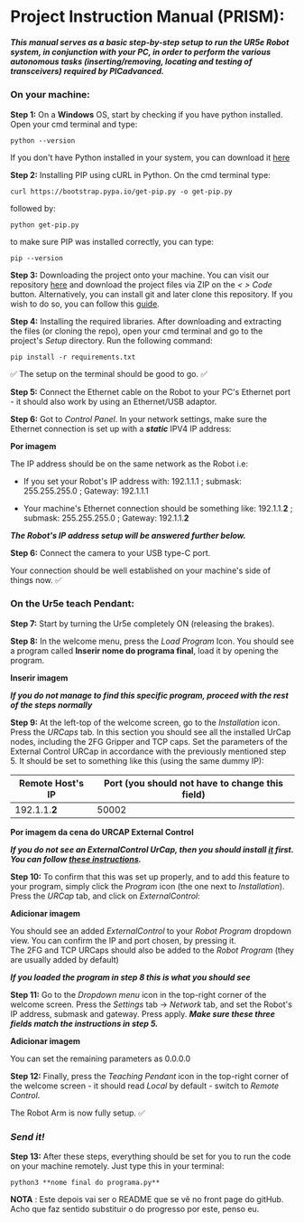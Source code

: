 # Project Instruction Manual (PRISM):

##### This manual serves as a basic step-by-step setup to run the UR5e Robot system, in conjunction with your PC, in order to perform the various autonomous tasks (inserting/removing, locating and testing of transceivers) required by PICadvanced.

### On your machine:  

**Step 1:** On a **Windows** OS, start by checking if you have python installed. Open your cmd terminal and type:

`python --version`

If you don't have Python installed in your system, you can download it [here](https://www.python.org/)

**Step 2:** Installing PIP using cURL in Python. On the cmd terminal type:

`curl https://bootstrap.pypa.io/get-pip.py -o get-pip.py` 

followed by:

`python get-pip.py`

to make sure PIP was installed correctly, you can type:

`pip --version`

**Step 3:** Downloading the project onto your machine. You can visit our repository [here](https://github.com/leonardo-ra/PI) and download the project files via ZIP on the *< > Code* button.
Alternatively, you can install git and later clone this repository. If you wish to do so, you can follow this [guide](https://git-scm.com/book/en/v2/Getting-Started-Installing-Git).


**Step 4:** Installing the required libraries. After downloading and extracting the files (or cloning the repo), open your cmd terminal and go to the project's *Setup* directory. Run the following command:   

`pip install -r requirements.txt` 

:white_check_mark: The setup on the terminal should be good to go. :white_check_mark:

**Step 5:** Connect the Ethernet cable on the Robot to your PC's Ethernet port - it should also work by using an Ethernet/USB adaptor.

**Step 6:** Got to *Control Panel*. In your network settings, make sure the Ethernet connection is set up with a ***static*** IPV4 IP address:  

**Por imagem**  

The IP address should be on the same network as the Robot i.e:
 - If you set your Robot's IP address with: 192.1.1.1 ; submask: 255.255.255.0 ; Gateway: 192.1.1.1  

 - Your machine's Ethernet connection should be something like: 192.1.1.**2** ; submask: 255.255.255.0 ; Gateway: 192.1.1.**2**  

***The Robot's IP address setup will be answered further below.***

**Step 6:** Connect the camera to your USB type-C port.


Your connection should be well established on your machine's side of things now. :white_check_mark:

### On the Ur5e teach Pendant:  

**Step 7:** Start by turning the Ur5e completely ON (releasing the brakes).  

**Step 8:** In the welcome menu, press the *Load Program* Icon. You should see a program called **Inserir nome do programa final**, load it by opening the program.  

**Inserir imagem**

***If you do not manage to find this specific program, proceed with the rest of the steps normally***  

**Step 9:** At the left-top of the welcome screen, go to the *Installation* icon. Press the *URCaps* tab. In this section you should see all the installed UrCap nodes, including the 2FG Gripper and TCP caps. Set the parameters of the External Control URCap in accordance with the previously mentioned step 5. It should be set to something like this (using the same dummy IP):  

| Remote Host's IP | Port (you should not have to change this field) |
| ----------- | ----------- |
| 192.1.1.**2** | 50002 |

**Por imagem da cena do URCAP External Control**  

***If you do not see an ExternalControl UrCap, then you should install [it](https://github.com/UniversalRobots/Universal_Robots_ExternalControl_URCap/releases) first. You can follow [these instructions](https://github.com/UniversalRobots/Universal_Robots_ROS_Driver/blob/master/ur_robot_driver/doc/install_urcap_e_series.md).***  

**Step 10:** To confirm that this was set up properly, and to add this feature to your program, simply click the *Program* icon (the one next to *Installation*). Press the *URCap* tab, and click on *ExternalControl*:

**Adicionar imagem**  

You should see an added *ExternalControl* to your *Robot Program* dropdown view. You can confirm the IP and port chosen, by pressing it.  
The 2FG and TCP URCaps should also be added to the *Robot Program* (they are usually added by default)

***If you loaded the program in step 8 this is what you should see***

**Step 11:** Go to the *Dropdown menu* icon in the top-right corner of the welcome screen. Press the *Settings* tab -> *Network* tab, and set the Robot's IP address, submask and gateway. Press apply. ***Make sure these three fields match the instructions in step 5.***  

**Adicionar imagem**  

You can set the remaining parameters as 0.0.0.0  

**Step 12:** Finally, press the *Teaching Pendant* icon in the top-right corner of the welcome screen - it should read *Local* by default - switch to *Remote Control*.

The Robot Arm is now fully setup. :white_check_mark:

### *Send it!*

**Step 13:** After these steps, everything should be set for you to run the code on your machine remotely. Just type this in your terminal:

`python3 **nome final do programa.py**` 


**NOTA** : Este depois vai ser o README que se vê no front page do gitHub. Acho que faz sentido substituir o do progresso por este, penso eu.
